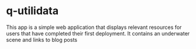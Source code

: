# q-utilidata

This app is a simple web application that displays relevant resources for users that have completed their first deployment. It contains an underwater scene and links to blog posts
